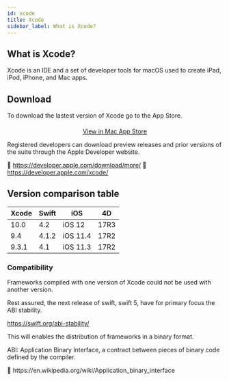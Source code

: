 ```yaml
---
id: xcode
title: Xcode
sidebar_label: What is Xcode?
---
```

## What is Xcode?

Xcode is an IDE and a set of developer tools for macOS used to create iPad, iPod, iPhone, and Mac apps.

## Download

To download the lastest version of Xcode go to the App Store.

<div style="text-align: center; margin-top: 20px">
  <p>
    

<a class="button" href="macappstore://itunes.apple.com/app/id497799835?mt=12">View in Mac App Store </a>

  </p>
</div>

Registered developers can download preview releases and prior versions of the suite through the Apple Developer website.

🔗 https://developer.apple.com/download/more/ 🔗 https://developer.apple.com/xcode/

## Version comparison table

| Xcode | Swift | iOS      | 4D   |
| ----- | ----- | -------- | ---- |
| 10.0  | 4.2   | iOS 12   | 17R3 |
| 9.4   | 4.1.2 | iOS 11.4 | 17R2 |
| 9.3.1 | 4.1   | iOS 11.3 | 17R2 |

### Compatibility

Frameworks compiled with one version of Xcode could not be used with another version.

Rest assured, the next release of swift, swift 5, have for primary focus the ABI stability.

https://swift.org/abi-stability/

This will enables the distribution of frameworks in a binary format.

<div class="tips">
  <p>
    ABI: Application Binary Interface, a contract between pieces of binary code defined by the compiler.
  </p>
  
  <p>
    🔗 https://en.wikipedia.org/wiki/Application_binary_interface
  </p>
</div>
